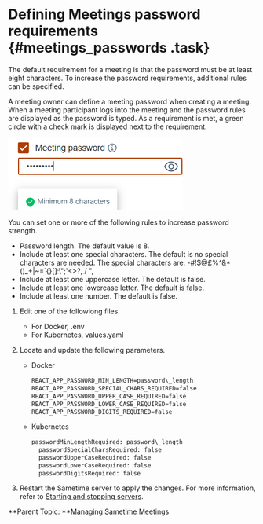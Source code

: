 # Defining Meetings password requirements {#meetings_passwords .task}

The default requirement for a meeting is that the password must be at least eight characters. To increase the password requirements, additional rules can be specified.

A meeting owner can define a meeting password when creating a meeting. When a meeting participant logs into the meeting and the password rules are displayed as the password is typed. As a requirement is met, a green circle with a check mark is displayed next to the requirement.

![](Images/meetings_password_default.png)

You can set one or more of the following rules to increase password strength.

-   Password length. The default value is 8.
-   Include at least one special characters. The default is no special characters are needed. The special characters are: -\#!$@£%^&\*\(\)\_+\|~=\`\{\}\[\]:\\";'<\>?,./ ",
-   Include at least one uppercase letter. The default is false.
-   Include at least one lowercase letter. The default is false.
-   Include at least one number. The default is false.

1.  Edit one of the followiong files.

    -   For Docker, .env
    -   For Kubernetes, values.yaml
2.  Locate and update the following parameters.

    -   Docker

        ``` {#codeblock_zmy_rhm_lzb}
        REACT_APP_PASSWORD_MIN_LENGTH=password\_length
        REACT_APP_PASSWORD_SPECIAL_CHARS_REQUIRED=false
        REACT_APP_PASSWORD_UPPER_CASE_REQUIRED=false
        REACT_APP_PASSWORD_LOWER_CASE_REQUIRED=false
        REACT_APP_PASSWORD_DIGITS_REQUIRED=false
        ```

    -   Kubernetes

        ``` {#codeblock_vb5_shm_lzb}
        passwordMinLengthRequired: password\_length
          passwordSpecialCharsRequired: false
          passwordUpperCaseRequired: false
          passwordLowerCaseRequired: false
          passwordDigitsRequired: false
        ```

3.  Restart the Sametime server to apply the changes. For more information, refer to [Starting and stopping servers](https://help.hcltechsw.com/sametime/12/admin/starting_and_stopping_servers.html).


**Parent Topic:  **[Managing Sametime Meetings](sametime_meeting_administering.md)

